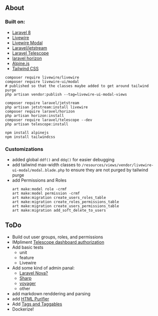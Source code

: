 
## About

### Built on:
  * [Laravel 8](https://laravel.com/docs/8.x/)
  * [Livewire](https://laravel-livewire.com/)
  * [Livewire Modal](https://github.com/livewire-ui/modal/)
  * [Laravel/jetstream](https://jetstream.laravel.com/2.x/introduction.html)
  * [Laravel Telescope](https://laravel.com/docs/8.x/telescope)
  * [laravel horizon](https://laravel.com/docs/8.x/horizon)
  * [Alpine.js](https://github.com/alpinejs/alpine/)
  * [Tailwind CSS](https://tailwindcss.com/)

```
composer require livewire/livewire
composer require livewire-ui/modal
# published so that the classes maybe added to get around tailwind purge
php artisan vendor:publish --tag=livewire-ui-modal-views

composer require laravel/jetstream
php artisan jetstream:install livewire
composer require laravel/horizon
php artisan horizon:install
composer require laravel/telescope --dev
php artisan telescope:install

npm install alpinejs
npm install tailwindcss
```

### Customizations
* added global `ddf()` and `ddq()` for easier debugging
* add tailwind max-width classes to `/resources/views/vendor/livewire-ui-modal/modal.blade.php` to ensure they are not purged by tailwind purge
* add Permissions and Roles
  ```
  art make:model role -crmf
  art make:model permission -crmf
  art make:migration create_users_roles_table
  art make:migration create_roles_permissions_table
  art make:migration create_users_permissions_table
  art make:migration add_soft_delete_to_users
  ```

## ToDo
* Build out user groups, roles, and permissions
* IMpliment [Telescope dashboard authorization](https://laravel.com/docs/8.x/telescope#dashboard-authorization)
* Add basic tests
  * unit
  * feature
  * Livewire
* Add some kind of admin panal: 
  * [Laravel Nova?](https://nova.laravel.com/)
  * [Sharp](https://github.com/code16/sharp)
  * [voyager](https://github.com/the-control-group/voyager)
  * other
* add markdown renddering and parsing
* add [HTML Purifier](http://htmlpurifier.org/)
* Add [Tags and Taggables](https://github.com/spatie/laravel-tags)
* Dockerize!
